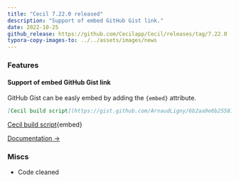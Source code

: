 ```yaml
---
title: "Cecil 7.22.0 released"
description: "Support of embed GitHub Gist link."
date: 2022-10-25
github_release: https://github.com/Cecilapp/Cecil/releases/tag/7.22.0
typora-copy-images-to: ../../assets/images/news
---
```


### Features

#### Support of embed GitHub Gist link

GitHub Gist can be easly embed by adding the `{embed}` attribute.

```markdown
[Cecil build script](https://gist.github.com/ArnaudLigny/6b2aa9e6b25581c96435e9296efe0c0e){embed}
```

[Cecil build script](https://gist.github.com/ArnaudLigny/6b2aa9e6b25581c96435e9296efe0c0e){embed}

[Documentation →](/documentation/content/#embedded-links)

### Miscs

- Code cleaned
